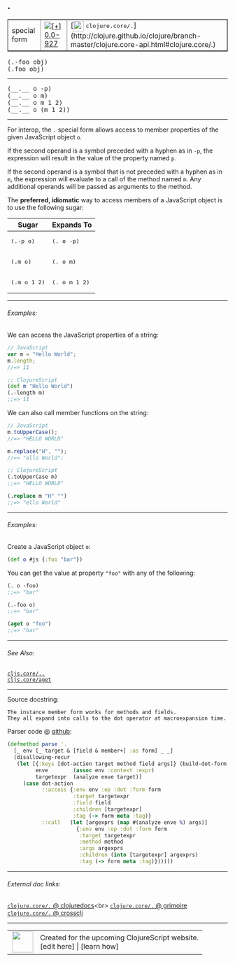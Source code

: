 ## .



 <table border="1">
<tr>
<td>special form</td>
<td><a href="https://github.com/cljsinfo/cljs-api-docs/tree/0.0-927"><img valign="middle" alt="[+] 0.0-927" title="Added in 0.0-927" src="https://img.shields.io/badge/+-0.0--927-lightgrey.svg"></a> </td>
<td>
[<img height="24px" valign="middle" src="http://i.imgur.com/1GjPKvB.png"> <samp>clojure.core/.</samp>](http://clojure.github.io/clojure/branch-master/clojure.core-api.html#clojure.core/.)
</td>
</tr>
</table>

<samp>(.-foo obj)</samp><br>
<samp>(.foo obj)</samp><br>

---

 <samp>
(__.__ o -p)<br>
</samp>
 <samp>
(__.__ o m)<br>
</samp>
 <samp>
(__.__ o m 1 2)<br>
</samp>
 <samp>
(__.__ o (m 1 2))<br>
</samp>

---

For interop, the `.` special form allows access to member properties of the
given JavaScript object `o`.

If the second operand is a symbol preceded with a hyphen as in `-p`, the
expression will result in the value of the property named `p`.

If the second operand is a symbol that is not preceded with a hyphen as in `m`,
the expression will evaluate to a call of the method named `m`.  Any additional
operands will be passed as arguments to the method.

The __preferred, idiomatic__ way to access members of a JavaScript object is to
use the following sugar:

<table class="code-tbl-9bef6">
  <thead>
    <tr>
      <th>Sugar</th>
      <th>Expands To</th></tr>
  </thead>
  <tbody>
    <tr>
      <td><pre>(.-p o)</pre></td>
      <td><pre>(. o -p)</pre></td>
    </tr>
    <tr>
      <td><pre>(.m o)</pre></td>
      <td><pre>(. o m)</pre></td>
    </tr>
    <tr>
      <td><pre>(.m o 1 2)</pre></td>
      <td><pre>(. o m 1 2)</pre></td>
    </tr>
  </tbody>
</table>

---

###### Examples:

We can access the JavaScript properties of a string:

```js
// JavaScript
var m = "Hello World";
m.length;
//=> 11
```

```clj
;; ClojureScript
(def m "Hello World")
(.-length m)
;;=> 11
```

We can also call member functions on the string:

```js
// JavaScript
m.toUpperCase();
//=> "HELLO WORLD"

m.replace("H", "");
//=> "ello World";
```

```clj
;; ClojureScript
(.toUpperCase m)
;;=> "HELLO WORLD"

(.replace m "H" "")
;;=> "ello World"
```

---
###### Examples:

Create a JavaScript object `o`:

```clj
(def o #js {:foo "bar"})
```

You can get the value at property `"foo"` with any of the following:

```clj
(. o -foo)
;;=> "bar"

(.-foo o)
;;=> "bar"

(aget o "foo")
;;=> "bar"
```

---

###### See Also:

[`cljs.core/..`](cljs.core_DOTDOT.md)<br>
[`cljs.core/aget`](cljs.core_aget.md)<br>

---


Source docstring:

```
The instance member form works for methods and fields.
They all expand into calls to the dot operator at macroexpansion time.
```


Parser code @ [github](https://github.com/clojure/clojurescript/blob/r3255/src/main/clojure/cljs/analyzer.cljc#L1696-L1714):

```clj
(defmethod parse '.
  [_ env [_ target & [field & member+] :as form] _ _]
  (disallowing-recur
   (let [{:keys [dot-action target method field args]} (build-dot-form [target field member+])
         enve        (assoc env :context :expr)
         targetexpr  (analyze enve target)]
     (case dot-action
           ::access {:env env :op :dot :form form
                     :target targetexpr
                     :field field
                     :children [targetexpr]
                     :tag (-> form meta :tag)}
           ::call   (let [argexprs (map #(analyze enve %) args)]
                      {:env env :op :dot :form form
                       :target targetexpr
                       :method method
                       :args argexprs
                       :children (into [targetexpr] argexprs)
                       :tag (-> form meta :tag)})))))
```

<!--
Repo - tag - source tree - lines:

 <pre>
clojurescript @ r3255
└── src
    └── main
        └── clojure
            └── cljs
                └── <ins>[analyzer.cljc:1696-1714](https://github.com/clojure/clojurescript/blob/r3255/src/main/clojure/cljs/analyzer.cljc#L1696-L1714)</ins>
</pre>

-->

---



###### External doc links:

[`clojure.core/.` @ clojuredocs](http://clojuredocs.org/clojure.core/_.)<br>
[`clojure.core/.` @ grimoire](http://conj.io/store/v1/org.clojure/clojure/1.7.0-beta3/clj/clojure.core/./)<br>
[`clojure.core/.` @ crossclj](http://crossclj.info/fun/clojure.core/..html)<br>

---

 <table>
<tr><td>
<img valign="middle" align="right" width="48px" src="http://i.imgur.com/Hi20huC.png">
</td><td>
Created for the upcoming ClojureScript website.<br>
[edit here] | [learn how]
</td></tr></table>

[edit here]:https://github.com/cljsinfo/cljs-api-docs/blob/master/cljsdoc/special_DOT.cljsdoc
[learn how]:https://github.com/cljsinfo/cljs-api-docs/wiki/cljsdoc-files

<!--

This information was too distracting to show to readers, but I'll leave it
commented here since it is helpful to:

- pretty-print the data used to generate this document
- and show how to retrieve that data



The API data for this symbol:

```clj
{:description "For interop, the `.` special form allows access to member properties of the\ngiven JavaScript object `o`.\n\nIf the second operand is a symbol preceded with a hyphen as in `-p`, the\nexpression will result in the value of the property named `p`.\n\nIf the second operand is a symbol that is not preceded with a hyphen as in `m`,\nthe expression will evaluate to a call of the method named `m`.  Any additional\noperands will be passed as arguments to the method.\n\nThe __preferred, idiomatic__ way to access members of a JavaScript object is to\nuse the following sugar:\n\n<table class=\"code-tbl-9bef6\">\n  <thead>\n    <tr>\n      <th>Sugar</th>\n      <th>Expands To</th></tr>\n  </thead>\n  <tbody>\n    <tr>\n      <td><pre>(.-p o)</pre></td>\n      <td><pre>(. o -p)</pre></td>\n    </tr>\n    <tr>\n      <td><pre>(.m o)</pre></td>\n      <td><pre>(. o m)</pre></td>\n    </tr>\n    <tr>\n      <td><pre>(.m o 1 2)</pre></td>\n      <td><pre>(. o m 1 2)</pre></td>\n    </tr>\n  </tbody>\n</table>",
 :ns "special",
 :name ".",
 :signature ["[o -p]" "[o m]" "[o m 1 2]" "[o (m 1 2)]"],
 :history [["+" "0.0-927"]],
 :type "special form",
 :related ["cljs.core/.." "cljs.core/aget"],
 :full-name-encode "special_DOT",
 :source {:code "(defmethod parse '.\n  [_ env [_ target & [field & member+] :as form] _ _]\n  (disallowing-recur\n   (let [{:keys [dot-action target method field args]} (build-dot-form [target field member+])\n         enve        (assoc env :context :expr)\n         targetexpr  (analyze enve target)]\n     (case dot-action\n           ::access {:env env :op :dot :form form\n                     :target targetexpr\n                     :field field\n                     :children [targetexpr]\n                     :tag (-> form meta :tag)}\n           ::call   (let [argexprs (map #(analyze enve %) args)]\n                      {:env env :op :dot :form form\n                       :target targetexpr\n                       :method method\n                       :args argexprs\n                       :children (into [targetexpr] argexprs)\n                       :tag (-> form meta :tag)})))))",
          :title "Parser code",
          :repo "clojurescript",
          :tag "r3255",
          :filename "src/main/clojure/cljs/analyzer.cljc",
          :lines [1696 1714]},
 :usage ["(.-foo obj)" "(.foo obj)"],
 :examples [{:id "22ccbb",
             :content "We can access the JavaScript properties of a string:\n\n```js\n// JavaScript\nvar m = \"Hello World\";\nm.length;\n//=> 11\n```\n\n```clj\n;; ClojureScript\n(def m \"Hello World\")\n(.-length m)\n;;=> 11\n```\n\nWe can also call member functions on the string:\n\n```js\n// JavaScript\nm.toUpperCase();\n//=> \"HELLO WORLD\"\n\nm.replace(\"H\", \"\");\n//=> \"ello World\";\n```\n\n```clj\n;; ClojureScript\n(.toUpperCase m)\n;;=> \"HELLO WORLD\"\n\n(.replace m \"H\" \"\")\n;;=> \"ello World\"\n```"}
            {:id "7c5e58",
             :content "Create a JavaScript object `o`:\n\n```clj\n(def o #js {:foo \"bar\"})\n```\n\nYou can get the value at property `\"foo\"` with any of the following:\n\n```clj\n(. o -foo)\n;;=> \"bar\"\n\n(.-foo o)\n;;=> \"bar\"\n\n(aget o \"foo\")\n;;=> \"bar\"\n```"}],
 :full-name "special/.",
 :clj-symbol "clojure.core/.",
 :docstring "The instance member form works for methods and fields.\nThey all expand into calls to the dot operator at macroexpansion time."}

```

Retrieve the API data for this symbol:

```clj
;; from Clojure REPL
(require '[clojure.edn :as edn])
(-> (slurp "https://raw.githubusercontent.com/cljsinfo/cljs-api-docs/catalog/cljs-api.edn")
    (edn/read-string)
    (get-in [:symbols "special/."]))
```

-->
